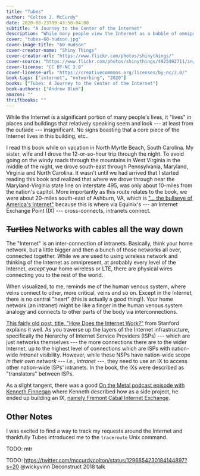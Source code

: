```yaml
---
title: "Tubes"
author: "Colton J. McCurdy"
date: 2020-08-23T09:43:58-04:00
subtitle: "A Journey to the Center of the Internet"
description: "While many people view the Internet as a bubble of omnipresent connectivity, the core of the Internet is localized to relatively few places, like Ashburn, Virginia or 60 Hudson Street in New York City. This book takes a journey to these few places that are the core to the foundation of the Internet."
cover: "tubes-60-hudson.jpg"
cover-image-title: "60 Hudson"
cover-creator-name: "Shiny Things"
cover-creator-url: "https://www.flickr.com/photos/shinythings/"
cover-source: "https://www.flickr.com/photos/shinythings/4925492711/in/photolist-8vfro8-YzwNz1-2gG4rHu-2joYoPc-2ivNqhD-286YMas-MynFqs-RtSgip-CFGrdA-2j4gEp6-4zZbwf-2hgKePZ-CCvoaN-2hg4sDu-McGsJT-kJoe3k-4zZ8pq-28FduWG-2aZoUQP-Gwxp8n-2ayHmHe-ergbtG-2gdtpSq-2jokvRT-2jxwVjd-2eiiGWk-No1LC7-GGDopJ-24NrDMS-F5vf1u-EU9PBN-2g5gQS8-CuE3ki-2haBH6J-DgfXD7-2dPSVpt-27VwXsA-srzdKZ-tXijx3-2hv2XGB-CXtfCS-r1WmjW-9jVh4U-9jSdDk-243APpg-9yx2DD-7m2Mwr-22Yf3sd-227TVCL-28be4ZE"
cover-license: "CC BY-NC 2.0"
cover-license-url: "https://creativecommons.org/licenses/by-nc/2.0/"
book-tags: ["internet", "networking", "2020"]
books: ["Tubes: A Journey to the Center of the Internet"]
book-authors: ["Andrew Blum"]
amazon: ""
thriftbooks: ""
---
```


While the Internet is a significant portion of many people's lives, it "lives" in
places and buildings that relatively speaking seem and look --- at least from
the outside --- insignificant. No signs boasting that a core piece of the
Internet lives in this building, etc..

I read this book while on vacation in North Myrtle Beach, South Carolina. My sister,
wife and I drove the 12-or-so-hour trip through the night. To avoid going on the
windy roads through the mountains in West Virginia in the middle of the night,
we drove south-east through Pennsylvania, Maryland, Virginia and North Carolina. It wasn't until we
had arrived that I started reading this book and realized that where we drove through
near the Maryland-Virginia state line on interstate 495, was only
about 10-miles from the nation's capitol. More importantly as this route relates to the book, we
were about 20-miles south-east of Ashburn, VA, which is ["... the bullseye of America's Internet"](https://gizmodo.com/the-bullseye-of-america-s-internet-5913934)
because this is where via Equinix's --- an Internet Exchange Point (IX) --- cross-connects,
intranets connect.

## ~~Turtles~~  Networks with cables all the way down

The "Internet" is an inter-connection of intranets. Basically, think your home network,
but a little bigger and then a bunch of those networks all over, connected
together. While we are used to using wireless network and thinking of the Internet as
omnipresent, at probably every level of the Internet, _except_ your home wireless
or LTE, there are physical wires connecting you to the rest of the world.

When visualized, to me, reminds me of the human venous system, where veins
connect to other, more critical, veins and so on. Except in the Internet, there is no central "heart" (this is actually a good thing!).
Your home network (an intranet) might be like a finger in the human venous system analogy
and connects to other parts of the body via interconnections.

[This fairly old post, title, "How Does the Internet Work?"](https://web.stanford.edu/class/msande91si/www-spr04/readings/week1/InternetWhitepaper.htm)
from Stanford explains it well. As you traverse up the layers of the Internet infrastructure,
specifically the hierarchy of Internet Service Providers (ISPs) --- which are just
networks themselves --- the more connections there are to the
wider Internet, up to the highest level of connections which are ISPs with
nation-wide _intranet_ visibility. However, while these NSPs have nation-wide scope
_in their own network --- i.e., intranet ---_, they need to use an IX to access
other nation-wide ISPs' intranets. In the book, the IXs were described as "translators"
between ISPs.

As a slight tangent, there was a good [On the Metal podcast episode with Kenneth Finnegan](https://oxide.computer/podcast/on-the-metal-6-kenneth-finnegan/)
where Kenneth described how as a side project, he ended up building an IX, [namely Fremont Cabal Internet Exchange](https://blog.thelifeofkenneth.com/2018/04/creating-internet-exchange-for-even.html).

## Other Notes

I was excited to find a way to track my requests around the Internet and thankfully
Tubes introduced me to the `traceroute` Unix command.

TODO: mtr

TODO: https://twitter.com/mccurdycolton/status/1296854230184144897?s=20
@wickyvinn Deconstruct 2018 talk
